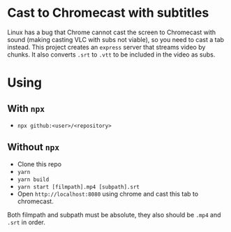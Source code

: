 # Cast to Chromecast with subtitles

Linux has a bug that Chrome cannot cast the screen to Chromecast with sound (making casting VLC with subs not viable), so you need to cast a tab instead. This project creates an `express` server that streams video by chunks. It also converts `.srt` to `.vtt` to be included in the video as subs.

# Using

## With `npx`

- `npx github:<user>/<repository>`

## Without `npx`

- Clone this repo
- `yarn`
- `yarn build`
- `yarn start [filmpath].mp4 [subpath].srt`
- Open `http://localhost:8080` using chrome and cast this tab to chromecast.

Both filmpath and subpath must be absolute, they also should be `.mp4` and `.srt` in order.
